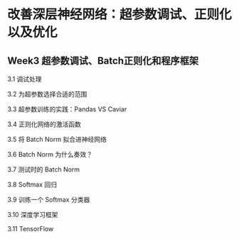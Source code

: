 # 改善深层神经网络：超参数调试、正则化以及优化


## Week3 超参数调试、Batch正则化和程序框架



3.1  调试处理

3.2  为超参数选择合适的范围

3.3  超参数训练的实践：Pandas VS Caviar

3.4  正则化网络的激活函数

3.5  将 Batch Norm 拟合进神经网络

3.6  Batch Norm 为什么奏效？

3.7  测试时的 Batch Norm

3.8  Softmax 回归

3.9  训练一个 Softmax 分类器

3.10  深度学习框架

3.11  TensorFlow
